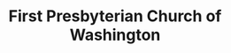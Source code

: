 ---
layout: repo
title: "First Presbyterian Church of Washington"
id: 15082
permalink: repos/15082/
---
